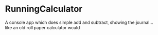 # RunningCalculator
A console app which does simple add and subtract, showing the journal... like an old roll paper calculator would

